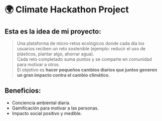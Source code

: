 # 🌍 Climate Hackathon Project

## Esta es la idea de mi proyecto:
> Una plataforma de micro-retos ecológicos donde cada día los usuarios reciben un reto sostenible (ejemplo: reducir el uso de plásticos, plantar algo, ahorrar agua).  
> Cada reto completado suma puntos y se comparte en comunidad para motivar a otros.  
> El objetivo es **hacer pequeños cambios diarios que juntos generen un gran impacto contra el cambio climático**.  

## Beneficios:
- Conciencia ambiental diaria.
- Gamificación para motivar a las personas.
- Impacto social positivo y medible.
